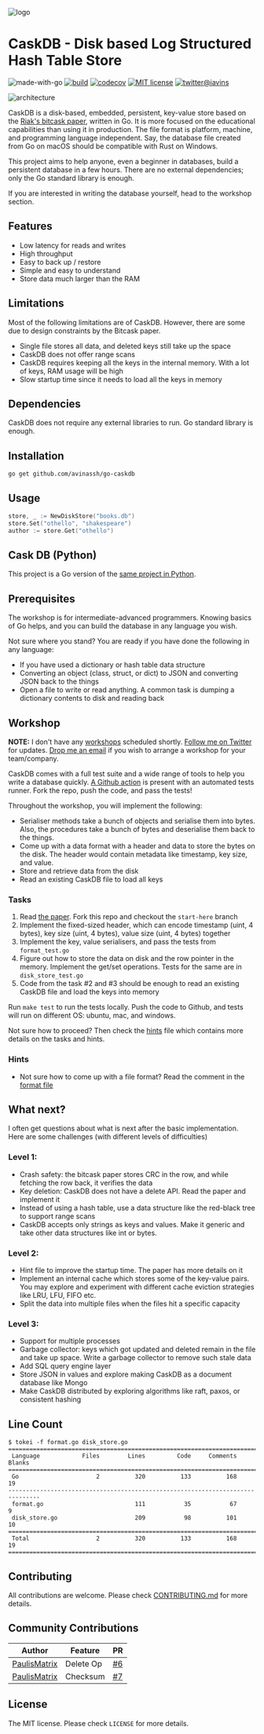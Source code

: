 ![logo](https://github.com/avinassh/py-caskdb/raw/master/assets/logo.svg)
# CaskDB - Disk based Log Structured Hash Table Store

![made-with-go](https://img.shields.io/badge/Made%20with-Go-1f425f.svg)
[![build](https://github.com/avinassh/py-caskdb/actions/workflows/build.yml/badge.svg)](https://github.com/avinassh/go-caskdb/actions/workflows/build.yml)
[![codecov](https://codecov.io/gh/avinassh/py-caskdb/branch/master/graph/badge.svg?token=9SA8Q4L7AZ)](https://codecov.io/gh/avinassh/py-caskdb)
[![MIT license](https://camo.githubusercontent.com/f7358a0a5a91ec17974d36c9d426073a0ac67a958b22319be1ba5aa32542c28d/68747470733a2f2f62616467656e2e6e65742f6769746875622f6c6963656e73652f4e61657265656e2f5374726170646f776e2e6a73)](https://github.com/avinassh/go-caskdb/blob/master/LICENSE)
[![twitter@iavins](https://img.shields.io/twitter/follow/iavins?style=social)](https://twitter.com/iavins)

![architecture](https://user-images.githubusercontent.com/640792/167299554-0fc44510-d500-4347-b680-258e224646fa.png)

CaskDB is a  disk-based, embedded, persistent, key-value store based on the [Riak's bitcask paper](https://riak.com/assets/bitcask-intro.pdf), written in Go. It is more focused on the educational capabilities than using it in production. The file format is platform, machine, and programming language independent. Say, the database file created from Go on macOS should be compatible with Rust on Windows.

This project aims to help anyone, even a beginner in databases, build a persistent database in a few hours. There are no external dependencies; only the Go standard library is enough.

If you are interested in writing the database yourself, head to the workshop section.

## Features
- Low latency for reads and writes
- High throughput
- Easy to back up / restore
- Simple and easy to understand
- Store data much larger than the RAM

## Limitations
Most of the following limitations are of CaskDB. However, there are some due to design constraints by the Bitcask paper.

- Single file stores all data, and deleted keys still take up the space
- CaskDB does not offer range scans
- CaskDB requires keeping all the keys in the internal memory. With a lot of keys, RAM usage will be high
- Slow startup time since it needs to load all the keys in memory

## Dependencies
CaskDB does not require any external libraries to run. Go standard library is enough.

## Installation
```shell
go get github.com/avinassh/go-caskdb
```

## Usage

```go
store, _ := NewDiskStore("books.db")
store.Set("othello", "shakespeare")
author := store.Get("othello")
```

## Cask DB (Python)
This project is a Go version of the [same project in Python](https://github.com/avinassh/py-caskdb). 

## Prerequisites
The workshop is for intermediate-advanced programmers. Knowing basics of Go helps, and you can build the database in any language you wish.

Not sure where you stand? You are ready if you have done the following in any language:
- If you have used a dictionary or hash table data structure
- Converting an object (class, struct, or dict) to JSON and converting JSON back to the things
- Open a file to write or read anything. A common task is dumping a dictionary contents to disk and reading back

## Workshop
**NOTE:** I don't have any [workshops](workshop.md) scheduled shortly. [Follow me on Twitter](https://twitter.com/iavins/) for updates. [Drop me an email](http://scr.im/avii) if you wish to arrange a workshop for your team/company.

CaskDB comes with a full test suite and a wide range of tools to help you write a database quickly. [A Github action](https://github.com/avinassh/go-caskdb/blob/master/.github/workflows/build.yml) is present with an automated tests runner. Fork the repo, push the code, and pass the tests!

Throughout the workshop, you will implement the following:
- Serialiser methods take a bunch of objects and serialise them into bytes. Also, the procedures take a bunch of bytes and deserialise them back to the things.
- Come up with a data format with a header and data to store the bytes on the disk. The header would contain metadata like timestamp, key size, and value.
- Store and retrieve data from the disk
- Read an existing CaskDB file to load all keys

### Tasks
1. Read [the paper](https://riak.com/assets/bitcask-intro.pdf). Fork this repo and checkout the `start-here` branch
2. Implement the fixed-sized header, which can encode timestamp (uint, 4 bytes), key size (uint, 4 bytes), value size (uint, 4 bytes) together
3. Implement the key, value serialisers, and pass the tests from `format_test.go`
4. Figure out how to store the data on disk and the row pointer in the memory. Implement the get/set operations. Tests for the same are in `disk_store_test.go`
5. Code from the task #2 and #3 should be enough to read an existing CaskDB file and load the keys into memory

Run `make test` to run the tests locally. Push the code to Github, and tests will run on different OS: ubuntu, mac, and windows.

Not sure how to proceed? Then check the [hints](hints.md) file which contains more details on the tasks and hints.

### Hints
- Not sure how to come up with a file format? Read the comment in the [format file](format.go)

## What next?
I often get questions about what is next after the basic implementation. Here are some challenges (with different levels of difficulties)

### Level 1:
- Crash safety: the bitcask paper stores CRC in the row, and while fetching the row back, it verifies the data
- Key deletion: CaskDB does not have a delete API. Read the paper and implement it
- Instead of using a hash table, use a data structure like the red-black tree to support range scans
- CaskDB accepts only strings as keys and values. Make it generic and take other data structures like int or bytes.

### Level 2:
- Hint file to improve the startup time. The paper has more details on it
- Implement an internal cache which stores some of the key-value pairs. You may explore and experiment with different cache eviction strategies like LRU, LFU, FIFO etc.
- Split the data into multiple files when the files hit a specific capacity

### Level 3:
- Support for multiple processes
- Garbage collector: keys which got updated and deleted remain in the file and take up space. Write a garbage collector to remove such stale data
- Add SQL query engine layer
- Store JSON in values and explore making CaskDB as a document database like Mongo
- Make CaskDB distributed by exploring algorithms like raft, paxos, or consistent hashing

## Line Count

```shell
$ tokei -f format.go disk_store.go
===============================================================================
 Language            Files        Lines         Code     Comments       Blanks
===============================================================================
 Go                      2          320          133          168           19
-------------------------------------------------------------------------------
 format.go                          111           35           67            9
 disk_store.go                      209           98          101           10
===============================================================================
 Total                   2          320          133          168           19
===============================================================================
```

## Contributing
All contributions are welcome. Please check [CONTRIBUTING.md](CONTRIBUTING.md) for more details.

## Community Contributions

| Author                                          | Feature   | PR                                                 |
|-------------------------------------------------|-----------|----------------------------------------------------|
| [PaulisMatrix](https://github.com/PaulisMatrix) | Delete Op | [#6](https://github.com/avinassh/go-caskdb/pull/6) |
| [PaulisMatrix](https://github.com/PaulisMatrix) | Checksum  | [#7](https://github.com/avinassh/go-caskdb/pull/7) |

## License
The MIT license. Please check `LICENSE` for more details.
